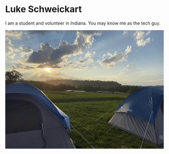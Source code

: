 # Luke Schweickart

I am a student and volunteer in Indiana. You may know me as the tech guy.

![West Virginia Picture](IMG_7031_edit.min.jpg)

